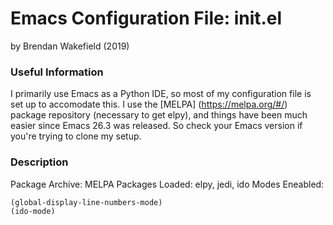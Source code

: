 # Emacs Configuration File: init.el

by Brendan Wakefield (2019)

### Useful Information

I primarily use Emacs as a Python IDE, so most of my configuration file is
set up to accomodate this. I use the [MELPA] (https://melpa.org/#/) package
repository (necessary to get elpy), and things have been much easier since
Emacs 26.3 was released. So check your Emacs version if you're trying to
clone my setup.

### Description

Package Archive: MELPA
Packages Loaded: elpy, jedi, ido
Modes Eneabled:
```
(global-display-line-numbers-mode)
(ido-mode)
```
